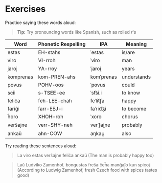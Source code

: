 # Exercises

Practice saying these words aloud:

> **Tip:** Try pronouncing words like Spanish, such as rolled _r_'s

| Word      | Phonetic Respelling | IPA        | Meaning     |
| --------- | ------------------- | ---------- | ----------- |
| estas     | EH-stahs            | ˈestas     | is/are      |
| viro      | VI-rroh             | ˈviro      | man         |
| jaroj     | YA-rroy             | ˈjaroi̯     | years       |
| komprenas | kom-PREN-ahs        | komˈprenas | understands |
| povus     | POHV-oos            | ˈpovus     | could       |
| scii      | s-TSEE-ee           | ˈst͡si.i    | to know     |
| feliĉa    | feh-LEE-chah        | feˈlit͡ʃa   | happy       |
| fariĝi    | farr-EEJ-i          | faˈrid͡ʒi   | to become   |
| ĥoro      | XHOH-roh            | ˈxoro      | chorus      |
| verŝajne  | verr-SHY-neh        | verˈʃai̯ne  | probably    |
| ankaŭ     | ahn-COW             | aŋkau̯      | also        |

Try reading these sentences aloud:

> La viro estas verŝajne feliĉa ankaŭ (The man is probably happy too)

> Laŭ Ludviko Zamenhof, bongustas freŝa ĉeĥa manĝaĵo kun spicoj (According to Ludwig Zamenhof, fresh Czech food with spices tastes good)
